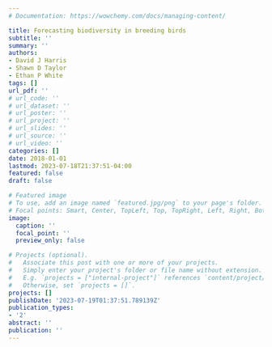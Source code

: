 ```yaml
---
# Documentation: https://wowchemy.com/docs/managing-content/

title: Forecasting biodiversity in breeding birds
subtitle: ''
summary: ''
authors:
- David J Harris
- Shawn D Taylor
- Ethan P White
tags: []
url_pdf: ''
# url_code: ''
# url_dataset: ''
# url_poster: ''
# url_project: ''
# url_slides: ''
# url_source: ''
# url_video: ''
categories: []
date: 2018-01-01
lastmod: 2023-07-18T21:37:51-04:00
featured: false
draft: false

# Featured image
# To use, add an image named `featured.jpg/png` to your page's folder.
# Focal points: Smart, Center, TopLeft, Top, TopRight, Left, Right, BottomLeft, Bottom, BottomRight.
image:
  caption: ''
  focal_point: ''
  preview_only: false

# Projects (optional).
#   Associate this post with one or more of your projects.
#   Simply enter your project's folder or file name without extension.
#   E.g. `projects = ["internal-project"]` references `content/project/deep-learning/index.md`.
#   Otherwise, set `projects = []`.
projects: []
publishDate: '2023-07-19T01:37:51.789139Z'
publication_types:
- '2'
abstract: ''
publication: ''
---
```

